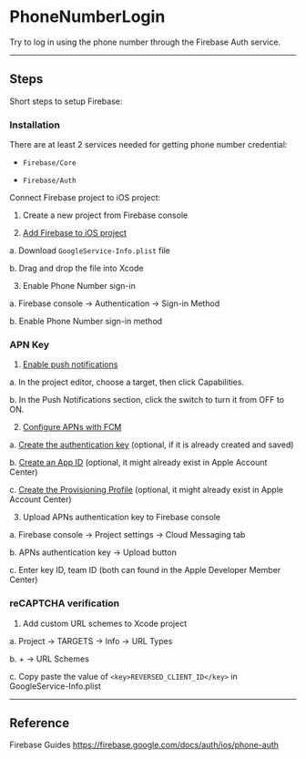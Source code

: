 # PhoneNumberLogin
Try to log in using the phone number through the Firebase Auth service.

---
## Steps

Short steps to setup Firebase:

### Installation

There are at least 2 services needed for getting phone number credential:

  * `Firebase/Core`

  * `Firebase/Auth`

Connect Firebase project to iOS project:

1. Create a new project from Firebase console

2. [Add Firebase to iOS project](https://firebase.google.com/docs/ios/setup)

  a. Download `GoogleService-Info.plist` file

  b. Drag and drop the file into Xcode

3. Enable Phone Number sign-in

  a. Firebase console -> Authentication -> Sign-in Method

  b. Enable Phone Number sign-in method

### APN Key

1. [Enable push notifications](https://help.apple.com/xcode/mac/current/#/devdfd3d04a1)

  a. In the project editor, choose a target, then click Capabilities.

  b. In the Push Notifications section, click the switch to turn it from OFF to ON.

2. [Configure APNs with FCM](https://firebase.google.com/docs/cloud-messaging/ios/certs)

  a. [Create the authentication key](https://firebase.google.com/docs/cloud-messaging/ios/certs#create_the_authentication_key)
  (optional, if it is already created and saved)

  b. [Create an App ID](https://firebase.google.com/docs/cloud-messaging/ios/certs#create_an_app_id)
  (optional, it might already exist in Apple Account Center)

  c. [Create the Provisioning Profile](https://firebase.google.com/docs/cloud-messaging/ios/certs#create_the_provisioning_profile)
  (optional, it might already exist in Apple Account Center)

3. Upload APNs authentication key to Firebase console

  a. Firebase console -> Project settings -> Cloud Messaging tab

  b. APNs authentication key -> Upload button

  c. Enter key ID, team ID (both can found in the Apple Developer Member Center)

### reCAPTCHA verification

1. Add custom URL schemes to Xcode project

  a. Project -> TARGETS -> Info -> URL Types

  b. + -> URL Schemes

  c. Copy paste the value of `<key>REVERSED_CLIENT_ID</key>` in GoogleService-Info.plist

---
## Reference

Firebase Guides
https://firebase.google.com/docs/auth/ios/phone-auth
